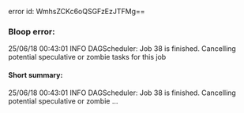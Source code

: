 error id: WmhsZCKc6oQSGFzEzJTFMg==
### Bloop error:

25/06/18 00:43:01 INFO DAGScheduler: Job 38 is finished. Cancelling potential speculative or zombie tasks for this job
#### Short summary: 

25/06/18 00:43:01 INFO DAGScheduler: Job 38 is finished. Cancelling potential speculative or zombie ...